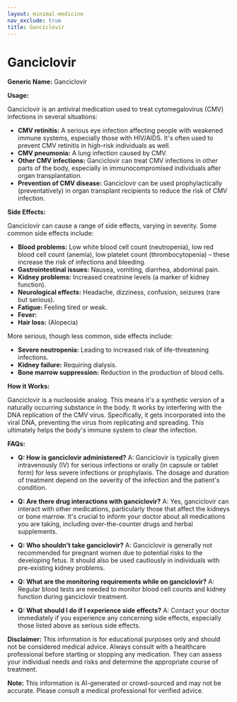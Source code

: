 ```yaml
---
layout: minimal-medicine
nav_exclude: true
title: Ganciclovir
---
```


# Ganciclovir

**Generic Name:** Ganciclovir

**Usage:**

Ganciclovir is an antiviral medication used to treat cytomegalovirus (CMV) infections in several situations:

* **CMV retinitis:**  A serious eye infection affecting people with weakened immune systems, especially those with HIV/AIDS.  It's often used to prevent CMV retinitis in high-risk individuals as well.
* **CMV pneumonia:** A lung infection caused by CMV.
* **Other CMV infections:** Ganciclovir can treat CMV infections in other parts of the body, especially in immunocompromised individuals after organ transplantation.
* **Prevention of CMV disease:**  Ganciclovir can be used prophylactically (preventatively) in organ transplant recipients to reduce the risk of CMV infection.

**Side Effects:**

Ganciclovir can cause a range of side effects, varying in severity.  Some common side effects include:

* **Blood problems:**  Low white blood cell count (neutropenia), low red blood cell count (anemia), low platelet count (thrombocytopenia) – these increase the risk of infections and bleeding.
* **Gastrointestinal issues:** Nausea, vomiting, diarrhea, abdominal pain.
* **Kidney problems:**  Increased creatinine levels (a marker of kidney function).
* **Neurological effects:** Headache, dizziness, confusion, seizures (rare but serious).
* **Fatigue:** Feeling tired or weak.
* **Fever:**
* **Hair loss:** (Alopecia)

More serious, though less common, side effects include:

* **Severe neutropenia:**  Leading to increased risk of life-threatening infections.
* **Kidney failure:**  Requiring dialysis.
* **Bone marrow suppression:** Reduction in the production of blood cells.

**How it Works:**

Ganciclovir is a nucleoside analog.  This means it's a synthetic version of a naturally occurring substance in the body. It works by interfering with the DNA replication of the CMV virus.  Specifically, it gets incorporated into the viral DNA, preventing the virus from replicating and spreading.  This ultimately helps the body's immune system to clear the infection.


**FAQs:**

* **Q: How is ganciclovir administered?** A: Ganciclovir is typically given intravenously (IV) for serious infections or orally (in capsule or tablet form) for less severe infections or prophylaxis. The dosage and duration of treatment depend on the severity of the infection and the patient's condition.

* **Q:  Are there drug interactions with ganciclovir?** A: Yes, ganciclovir can interact with other medications, particularly those that affect the kidneys or bone marrow.  It's crucial to inform your doctor about all medications you are taking, including over-the-counter drugs and herbal supplements.

* **Q: Who shouldn't take ganciclovir?** A: Ganciclovir is generally not recommended for pregnant women due to potential risks to the developing fetus. It should also be used cautiously in individuals with pre-existing kidney problems.

* **Q: What are the monitoring requirements while on ganciclovir?** A:  Regular blood tests are needed to monitor blood cell counts and kidney function during ganciclovir treatment.

* **Q: What should I do if I experience side effects?** A: Contact your doctor immediately if you experience any concerning side effects, especially those listed above as serious side effects.


**Disclaimer:** This information is for educational purposes only and should not be considered medical advice. Always consult with a healthcare professional before starting or stopping any medication.  They can assess your individual needs and risks and determine the appropriate course of treatment.


**Note:** This information is AI-generated or crowd-sourced and may not be accurate. Please consult a medical professional for verified advice.